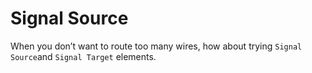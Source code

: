 # Signal Source

When you don’t want to route too many wires, how about trying `Signal Source`and 
`Signal Target` elements.


